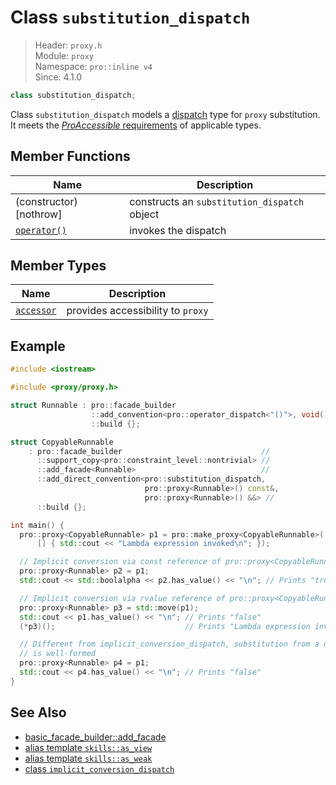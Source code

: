 # Class `substitution_dispatch`

> Header: `proxy.h`  
> Module: `proxy`  
> Namespace: `pro::inline v4`  
> Since: 4.1.0

```cpp
class substitution_dispatch;
```

Class `substitution_dispatch` models a [dispatch](../ProDispatch.md) type for `proxy` substitution. It meets the [*ProAccessible* requirements](../ProAccessible.md) of applicable types.

## Member Functions

| Name                             | Description                                  |
| -------------------------------- | -------------------------------------------- |
| (constructor) [nothrow]          | constructs an `substitution_dispatch` object |
| [`operator()`](operator_call.md) | invokes the dispatch                         |

## Member Types

| Name                      | Description                       |
| ------------------------- | --------------------------------- |
| [`accessor`](accessor.md) | provides accessibility to `proxy` |

## Example

```cpp
#include <iostream>

#include <proxy/proxy.h>

struct Runnable : pro::facade_builder                                    //
                  ::add_convention<pro::operator_dispatch<"()">, void()> //
                  ::build {};

struct CopyableRunnable
    : pro::facade_builder                               //
      ::support_copy<pro::constraint_level::nontrivial> //
      ::add_facade<Runnable>                            //
      ::add_direct_convention<pro::substitution_dispatch,
                              pro::proxy<Runnable>() const&,
                              pro::proxy<Runnable>() &&> //
      ::build {};

int main() {
  pro::proxy<CopyableRunnable> p1 = pro::make_proxy<CopyableRunnable>(
      [] { std::cout << "Lambda expression invoked\n"; });

  // Implicit conversion via const reference of pro::proxy<CopyableRunnable>
  pro::proxy<Runnable> p2 = p1;
  std::cout << std::boolalpha << p2.has_value() << "\n"; // Prints "true"

  // Implicit conversion via rvalue reference of pro::proxy<CopyableRunnable>
  pro::proxy<Runnable> p3 = std::move(p1);
  std::cout << p1.has_value() << "\n"; // Prints "false"
  (*p3)();                             // Prints "Lambda expression invoked"

  // Different from implicit_conversion_dispatch, substitution from a null proxy
  // is well-formed
  pro::proxy<Runnable> p4 = p1;
  std::cout << p4.has_value() << "\n"; // Prints "false"
}
```

## See Also

- [basic_facade_builder::add_facade](../basic_facade_builder/add_facade.md)
- [alias template `skills::as_view`](../skills_as_view.md)
- [alias template `skills::as_weak`](../skills_as_weak.md)
- [class `implicit_conversion_dispatch`](../implicit_conversion_dispatch/README.md)